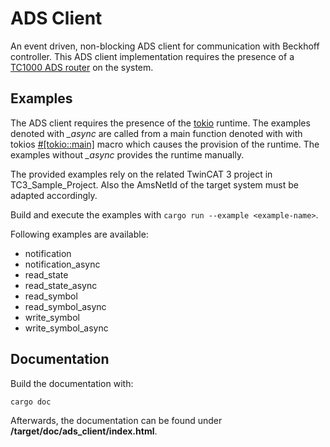 # ADS Client

An event driven, non-blocking ADS client for communication with Beckhoff controller.
This ADS client implementation requires the presence of a [TC1000 ADS router](https://www.beckhoff.com/en-en/products/automation/twincat/tc1xxx-twincat-3-base/tc1000.html) on the system.

## Examples

The ADS client requires the presence of the [tokio](https://tokio.rs/) runtime.
The examples denoted with *_async* are called from a main function denoted with with tokios [#[tokio::main]](https://docs.rs/tokio/latest/tokio/attr.main.html ) macro which causes the provision of the runtime. The examples without *_async* provides the runtime manually.

The provided examples rely on the related TwinCAT 3 project in TC3_Sample_Project. Also the AmsNetId of the target system must be adapted accordingly.

Build and execute the examples with ```cargo run --example <example-name>```.

Following examples are available:
- notification
- notification_async
- read_state
- read_state_async
- read_symbol
- read_symbol_async
- write_symbol
- write_symbol_async

## Documentation

Build the documentation with:

```bash
cargo doc
```
Afterwards, the documentation can be found under **/target/doc/ads_client/index.html**.
